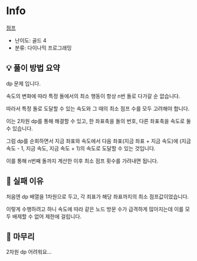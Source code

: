 # Info
[점프](https://boj.kr/2253)

- 난이도: 골드 4
- 분류: 다이나믹 프로그래밍

## 💡 풀이 방법 요약

dp 문제 입니다.

속도의 변화에 따라 특정 돌에서의 최소 행동이 항상 n번 돌로 다가갈 순 없습니다.

따라서 특정 돌로 도달할 수 있는 속도와 그 때의 최소 점프 수를 모두 고려해야 합니다.

이는 2차원 dp를 통해 해결할 수 있고, 한 좌표축을 돌의 번호, 다른 좌표축을 속도로 둘 수 있습니다.

그럼 dp를 순회하면서 지금 좌표와 속도에서 다음 좌표(지금 좌표 + 지금 속도)에 (지금 속도 - 1, 지금 속도, 지금 속도 + 1)의 속도로 도달할 수 있는 것입니다.

이를 통해 n번째 돌까지 계산한 이후 최소 점프 횟수를 가려내면 됩니다.

## 👀 실패 이유

처음엔 dp 배열을 1차원으로 두고, 각 죄표가 해당 좌표까지의 최소 점프값이었습니다.

이렇게 수행하려고 하니 속도에 따라 같은 노드 방문 수가 급격하게 많아지는데 이를 모두 배제할 수 없어 제한에 걸립니다.

## 🙂 마무리

2차원 dp 어려워요...
